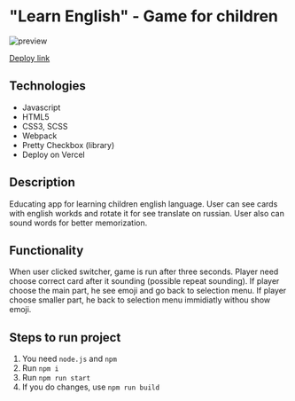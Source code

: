 # "Learn English" - Game for children

![preview](https://github.com/LexLoz/learn-english-game/assets/136838291/d4d7e4e8-77fd-4250-95e2-e5dc8bca784f)

[Deploy link](https://learn-english-game.vercel.app)

## Technologies
+ Javascript
+ HTML5
+ CSS3, SCSS
+ Webpack
+ Pretty Checkbox (library)
+ Deploy on Vercel

## Description
Educating app for learning children english language. User can see cards with english workds and rotate it for see translate on russian. User also can sound words for better memorization.

## Functionality
When user clicked switcher, game is run after three seconds. Player need choose correct card after it sounding (possible repeat sounding). If player choose the main part, he see emoji and go back to selection menu. If player choose smaller part, he back to selection menu immidiatly withou show emoji.

## Steps to run project
1. You need `node.js` and `npm`
2. Run `npm i`
3. Run `npm run start`
4. If you do changes, use `npm run build`
